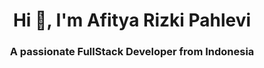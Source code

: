<h1 align="center">Hi 👋, I'm Afitya Rizki Pahlevi</h1>
<h3 align="center">A passionate FullStack Developer from Indonesia</h3>
